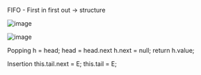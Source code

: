 FIFO - First in first out -> structure

![image](https://github.com/mbrezov/The-Last-Algorithms-Course-Youll-Need-notes/assets/127137480/54c2f3de-04e8-4bcc-bd85-c9bca80f0ef1)

![image](https://github.com/mbrezov/The-Last-Algorithms-Course-Youll-Need-notes/assets/127137480/f46d7635-83f3-4e99-bcf0-569bcef2db35)

Popping
h = head;
head = head.next
h.next = null;
return h.value;

Insertion
this.tail.next = E;
this.tail = E;
